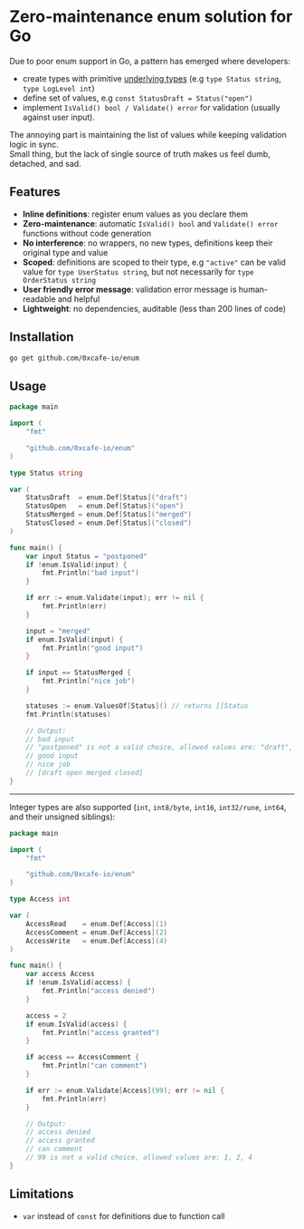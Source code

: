 # Zero-maintenance enum solution for Go

Due to poor enum support in Go, a pattern has emerged where developers:

- create types with primitive [underlying types](https://go.dev/ref/spec#Underlying_types) (e.g `type Status string`,
  `type LogLevel int`)
- define set of values, e.g `const StatusDraft = Status("open")`
- implement `IsValid() bool / Validate() error` for validation (usually against user input).

The annoying part is maintaining the list of values while keeping validation logic in sync.  
Small thing, but the lack of single source of truth makes us feel dumb, detached, and sad.

## Features

- **Inline definitions**: register enum values as you declare them
- **Zero-maintenance**: automatic `IsValid() bool` and `Validate() error` functions without code generation
- **No interference**: no wrappers, no new types, definitions keep their original type and value
- **Scoped**: definitions are scoped to their type, e.g `"active"` can be valid value for `type UserStatus string`, but
  not
  necessarily for `type OrderStatus string`
- **User friendly error message**: validation error message is human-readable and helpful
- **Lightweight**: no dependencies, auditable (less than 200 lines of code)

## Installation

```bash
go get github.com/0xcafe-io/enum
```

## Usage
```go
package main

import (
	"fmt"

	"github.com/0xcafe-io/enum"
)

type Status string

var (
	StatusDraft  = enum.Def[Status]("draft")
	StatusOpen   = enum.Def[Status]("open")
	StatusMerged = enum.Def[Status]("merged")
	StatusClosed = enum.Def[Status]("closed")
)

func main() {
	var input Status = "postponed"
	if !enum.IsValid(input) {
		fmt.Println("bad input")
	}

	if err := enum.Validate(input); err != nil {
		fmt.Println(err)
	}

	input = "merged"
	if enum.IsValid(input) {
		fmt.Println("good input")
	}

	if input == StatusMerged {
		fmt.Println("nice job")
	}

	statuses := enum.ValuesOf[Status]() // returns []Status
	fmt.Println(statuses)

	// Output:
	// bad input
	// "postponed" is not a valid choice, allowed values are: "draft", "open", "merged", "closed"
	// good input
	// nice job
	// [draft open merged closed]
}
```

---

Integer types are also supported (`int`, `int8/byte`, `int16`, `int32/rune`, `int64`, and their unsigned siblings):

```go
package main

import (
	"fmt"

	"github.com/0xcafe-io/enum"
)

type Access int

var (
	AccessRead    = enum.Def[Access](1)
	AccessComment = enum.Def[Access](2)
	AccessWrite   = enum.Def[Access](4)
)

func main() {
	var access Access
	if !enum.IsValid(access) {
		fmt.Println("access denied")
	}

	access = 2
	if enum.IsValid(access) {
		fmt.Println("access granted")
	}

	if access == AccessComment {
		fmt.Println("can comment")
	}

	if err := enum.Validate[Access](99); err != nil {
		fmt.Println(err)
	}

	// Output:
	// access denied
	// access granted
	// can comment
	// 99 is not a valid choice, allowed values are: 1, 2, 4
}
```

## Limitations

- `var` instead of `const` for definitions due to function call
